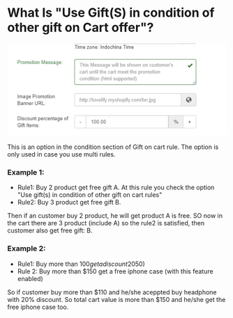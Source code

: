 # What Is "Use Gift\(S\) in condition of other gift on Cart offer"?

![](../.gitbook/assets/image%20%286%29.png)

This is an option in the condition section of Gift on cart rule. The option is only used in case you use multi rules.

### **Example 1**:

* Rule1: Buy 2 product get free gift A. At this rule you check the option "Use gift\(s\) in condition of other gift on cart rules"
* Rule2: Buy 3 product get free gift B.

Then if an customer buy 2 product, he will get product A is free. SO now in the cart there are 3 product \(include A\) so the rule2 is satisfied, then customer also get free gift: B.

### Example 2:

* Rule1: Buy more than $100 get a discount 20% of headphone \($50\)
* Rule 2: Buy more than $150 get a free iphone case \(with this feature enabled\)

So if customer buy more than $110 and he/she aceppted buy headphone with 20% discount. So total cart value is more than $150 and he/she get the free iphone case too.





